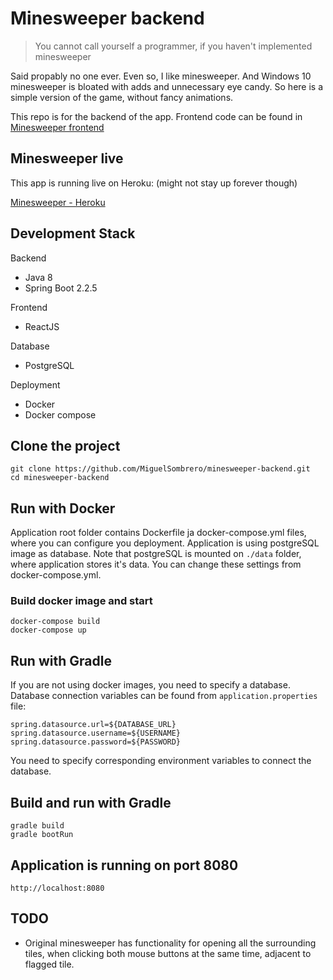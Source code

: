 # Minesweeper backend

> You cannot call yourself a programmer, if you haven't implemented minesweeper

Said propably no one ever. Even so, I like minesweeper. And Windows 10 minesweeper is bloated with adds and unnecessary eye candy. So here is a simple version of the game, without fancy animations.

This repo is for the backend of the app. Frontend code can be found in [Minesweeper frontend](https://github.com/MiguelSombrero/minesweeper)

## Minesweeper live

This app is running live on Heroku:
(might not stay up forever though)

[Minesweeper - Heroku](https://tranquil-cove-34394.herokuapp.com/)

## Development Stack

Backend
- Java 8
- Spring Boot 2.2.5

Frontend
- ReactJS

Database
- PostgreSQL

Deployment
- Docker
- Docker compose

## Clone the project

    git clone https://github.com/MiguelSombrero/minesweeper-backend.git
    cd minesweeper-backend

## Run with Docker

Application root folder contains Dockerfile ja docker-compose.yml files, where you can configure you deployment. Application is using postgreSQL image as database. Note that postgreSQL is mounted on `./data` folder, where application stores it's data. You can change these settings from docker-compose.yml. 

### Build docker image and start

    docker-compose build
    docker-compose up

## Run with Gradle

If you are not using docker images, you need to specify a database. Database connection variables can be found from `application.properties` file:

    spring.datasource.url=${DATABASE_URL}
    spring.datasource.username=${USERNAME}
    spring.datasource.password=${PASSWORD}

You need to specify corresponding environment variables to connect the database.

## Build and run with Gradle

    gradle build
    gradle bootRun

## Application is running on port 8080

    http://localhost:8080

## TODO

- Original minesweeper has functionality for opening all the surrounding tiles, when clicking both mouse buttons at the same time, adjacent to flagged tile.